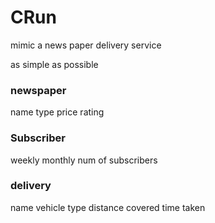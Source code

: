 # CRun

mimic a news paper delivery service

as simple as possible

### newspaper 
name
type
price
rating

### Subscriber
weekly
monthly
num of subscribers

### delivery
name
vehicle type
distance covered 
time taken
